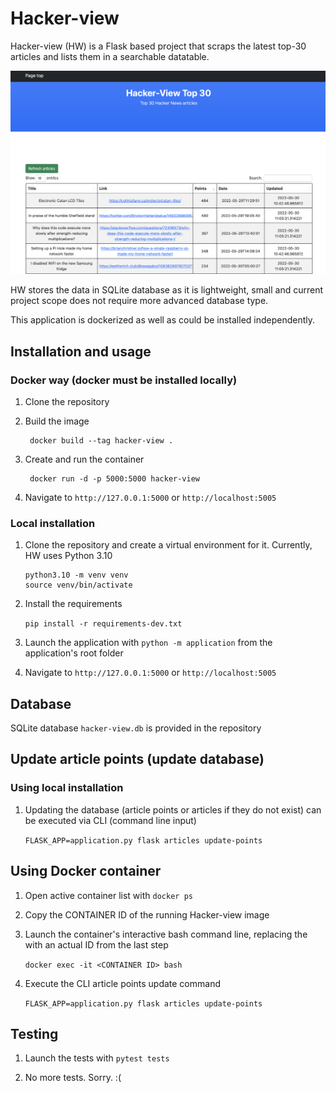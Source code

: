 # Hacker-view

Hacker-view (HW) is a Flask based project that scraps the latest top-30 articles 
and lists them in a searchable datatable.

![demo image](./demo.png)

HW stores the data in SQLite database as it is lightweight, small and current project scope does not
require more advanced database type.

This application is dockerized as well as could be installed independently.


## Installation and usage

### Docker way (docker must be installed locally)

1. Clone the repository


2. Build the image
    
        docker build --tag hacker-view . 


3. Create and run the container 
        
        docker run -d -p 5000:5000 hacker-view


4. Navigate to `http://127.0.0.1:5000` or `http://localhost:5005`



### Local installation

1. Clone the repository and create a virtual environment for it.
   Currently, HW uses Python 3.10

       python3.10 -m venv venv
       source venv/bin/activate


2. Install the requirements
   
      `pip install -r requirements-dev.txt`


3. Launch the application with `python -m application` from the application's root folder


4. Navigate to `http://127.0.0.1:5000` or `http://localhost:5005`



## Database
      
SQLite database `hacker-view.db` is provided in the repository



## Update article points (update database)

### Using local installation

1. Updating the database (article points or articles if they do not exist) 
can be executed via CLI (command line input)
   
   `FLASK_APP=application.py flask articles update-points`



## Using Docker container

1. Open active container list with `docker ps`


2. Copy the CONTAINER ID of the running Hacker-view image


3. Launch the container's interactive bash command line, 
replacing the <CONTAINER ID> with an actual ID from the last step

   `docker exec -it <CONTAINER ID> bash`


4. Execute the CLI article points update command
   
   `FLASK_APP=application.py flask articles update-points`



## Testing

1. Launch the tests with `pytest tests`

2. No more tests. Sorry. :(